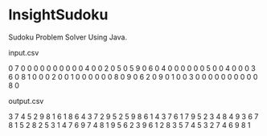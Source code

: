 InsightSudoku
=============

Sudoku Problem Solver Using Java. 

input.csv

0	7	0	0	0	0	0	0	0
0	0	0	4	0	0	2	0	5
0	5	9	0	6	0	4	0	0
0	0	0	0	5	0	0	4	0
0	0	3	6	0	8	1	0	0
0	2	0	0	1	0	0	0	0
0	0	8	0	9	0	6	2	0
9	0	1	0	0	3	0	0	0
0	0	0	0	0	0	0	8	0

output.csv

3	7	4	5	2	9	8	1	6
1	8	6	4	3	7	2	9	5
2	5	9	8	6	1	4	3	7
6	1	7	9	5	2	3	4	8
4	9	3	6	7	8	1	5	2
8	2	5	3	1	4	7	6	9
7	4	8	1	9	5	6	2	3
9	6	1	2	8	3	5	7	4
5	3	2	7	4	6	9	8	1
